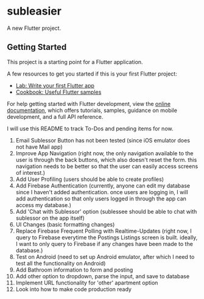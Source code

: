 # subleasier

A new Flutter project.

## Getting Started

This project is a starting point for a Flutter application.

A few resources to get you started if this is your first Flutter project:

- [Lab: Write your first Flutter app](https://docs.flutter.dev/get-started/codelab)
- [Cookbook: Useful Flutter samples](https://docs.flutter.dev/cookbook)

For help getting started with Flutter development, view the
[online documentation](https://docs.flutter.dev/), which offers tutorials,
samples, guidance on mobile development, and a full API reference.

I will use this README to track To-Dos and pending items for now.

1. Email Sublessor Button has not been tested (since iOS emulator does not have Mail app)
2. Improve App Navigation (right now, the only navigation available to the user is through the back buttons, which also doesn't reset the form. this navigation needs to be better so that the user can easily access screens of interest.)
2. Add User Profiling (users should be able to create profiles)
3. Add Firebase Authentication (currently, anyone can edit my database since I haven't added authentication. once users are logging in, I will add authentication so that only users logged in through the app can access my database.)
4. Add 'Chat with Sublessor' option (sublessee should be able to chat with sublessor on the app itself)
5. UI Changes (basic formatting changes)
6. Replace Firebase Frequent Polling with Realtime-Updates (right now, I query to Firebase everytime the Postings Listings screen is built. ideally, I want to only query to Firebase if any changes have been made to the database.)
7. Test on Android (need to set up Android emulator, after which I need to test all the functionality on Android)
8. Add Bathroom information to form and posting
9. Add other option to dropdown, parse the input, and save to database
11. Implement URL functionality for 'other' apartment option
10. Look into how to make code production ready

